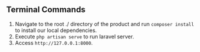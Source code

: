 ## Terminal Commands

1. Navigate to the root ./ directory of the product and run `composer install` to install our local dependencies.
2. Execute `php artisan serve` to run laravel server.
3. Access `http://127.0.0.1:8000`.